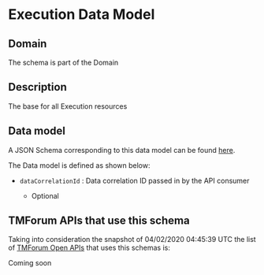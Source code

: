 # Execution Data Model

## Domain

The  schema is part of the  Domain

## Description

The base for all Execution resources

## Data model

A JSON Schema corresponding to this data model can be found
[here](https://github.com/tmforum-rand/schemas/blob/candidates/Common/Execution.schema.json).

The Data model is defined as shown below:
- `dataCorrelationId` : Data correlation ID passed in by the API consumer

  - Optional





## TMForum APIs that use this schema

Taking into consideration the snapshot of 04/02/2020 04:45:39 UTC the list of [TMForum Open APIs](https://www.tmforum.org/open-apis/) that uses this schemas is:

Coming soon